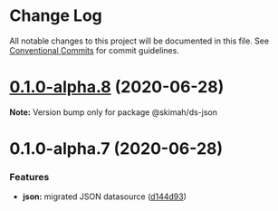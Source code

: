 # Change Log

All notable changes to this project will be documented in this file.
See [Conventional Commits](https://conventionalcommits.org) for commit guidelines.

# [0.1.0-alpha.8](https://github.com/skimah/skimah/compare/@skimah/ds-json@0.1.0-alpha.7...@skimah/ds-json@0.1.0-alpha.8) (2020-06-28)

**Note:** Version bump only for package @skimah/ds-json





# 0.1.0-alpha.7 (2020-06-28)


### Features

* **json:** migrated JSON datasource ([d144d93](https://github.com/skimah/skimah/commit/d144d93492a0a9e8b9de719fad09189c7016c62d))
